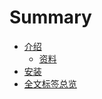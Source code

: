 # Summary

* [介绍](introduction/index.md)
	* [资料](introduction/information.md)
* [安装](installation/index.md)
* [全文标签总览](tags.md)


